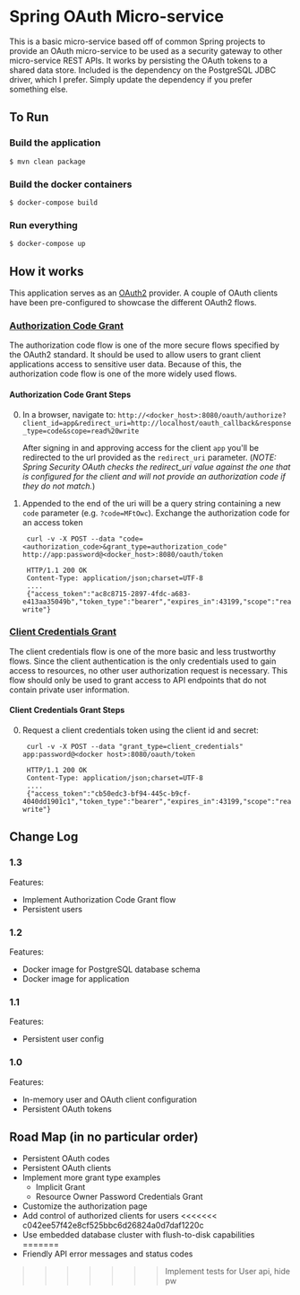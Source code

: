 # Spring OAuth Micro-service

This is a basic micro-service based off of common Spring projects to provide an OAuth micro-service to be used as a security
 gateway to other micro-service REST APIs.  It works by persisting the OAuth tokens to a shared data store.  Included is 
the dependency on the PostgreSQL JDBC driver, which I prefer.  Simply update the dependency if you prefer something 
else.

## To Run
### Build the application
`$ mvn clean package` 

### Build the docker containers
`$ docker-compose build`

### Run everything
`$ docker-compose up`

## How it works
This application serves as an [OAuth2](http://tools.ietf.org/html/rfc6749) provider. A couple of OAuth clients have 
been pre-configured to showcase the different OAuth2 flows. 

### [Authorization Code Grant](https://tools.ietf.org/html/rfc6749#section-4.1)

The authorization code flow is one of the more secure flows specified by the OAuth2 standard.  It should be used to allow
users to grant client applications access to sensitive user data.  Because of this, the authorization code flow is one 
of the more widely used flows.

#### Authorization Code Grant Steps 

0. In a browser, navigate to:
`http://<docker_host>:8080/oauth/authorize?client_id=app&redirect_uri=http://localhost/oauth_callback&response_type=code&scope=read%20write`

    After signing in and approving access for the client `app` you'll be redirected to the url provided as the `redirect_uri` 
    parameter.  (*NOTE: Spring Security OAuth checks the redirect_uri value against the one that is configured for the client 
    and will not provide an authorization code if they do not match.*)  

0. Appended to the end of the uri will be a query string containing a new `code` parameter (e.g. `?code=MFtOwc`).  Exchange 
the authorization code for an access token

        curl -v -X POST --data "code=<authorization_code>&grant_type=authorization_code" http://app:password@<docker_host>:8080/oauth/token

        HTTP/1.1 200 OK
        Content-Type: application/json;charset=UTF-8
        ....
        {"access_token":"ac8c8715-2897-4fdc-a683-e413aa35049b","token_type":"bearer","expires_in":43199,"scope":"read write"}

### [Client Credentials Grant](https://tools.ietf.org/html/rfc6749#section-4.4)

The client credentials flow is one of the more basic and less trustworthy flows.  Since the client authentication is 
the only credentials used to gain access to resources, no other user authorization request is necessary.  This flow 
should only be used to grant access to API endpoints that do not contain private user information.

#### Client Credentials Grant Steps

0. Request a client credentials token using the client id and secret:

        curl -v -X POST --data "grant_type=client_credentials" app:password@<docker host>:8080/oauth/token

        HTTP/1.1 200 OK
        Content-Type: application/json;charset=UTF-8
        ....
        {"access_token":"cb50edc3-bf94-445c-b9cf-4040dd1901c1","token_type":"bearer","expires_in":43199,"scope":"read write"}

## Change Log
### 1.3
Features:
- Implement Authorization Code Grant flow
- Persistent users

### 1.2
Features:
- Docker image for PostgreSQL database schema
- Docker image for application

### 1.1
Features:
- Persistent user config

### 1.0
Features:
- In-memory user and OAuth client configuration
- Persistent OAuth tokens

## Road Map (in no particular order)
- Persistent OAuth codes
- Persistent OAuth clients
- Implement more grant type examples
    - Implicit Grant
    - Resource Owner Password Credentials Grant
- Customize the authorization page
- Add control of authorized clients for users
<<<<<<< c042ee57f42e8cf525bbc6d26824a0d7daf1220c
- Use embedded database cluster with flush-to-disk capabilities
=======
- Friendly API error messages and status codes
>>>>>>> Implement tests for User api, hide pw
